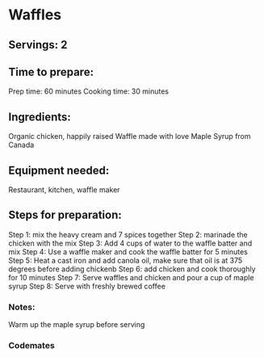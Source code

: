 # Waffles

## Servings: 2

## Time to prepare: 
Prep time: 60 minutes
Cooking time: 30 minutes

## Ingredients:
Organic chicken, happily raised
Waffle made with love
Maple Syrup from Canada

## Equipment needed:
Restaurant, kitchen, waffle maker

## Steps for preparation:
Step 1: mix the heavy cream and 7 spices together
Step 2: marinade the chicken with the mix
Step 3: Add 4 cups of water to the waffle batter and mix
Step 4: Use a waffle maker and cook the waffle batter for 5 minutes
Step 5: Heat a cast iron and add canola oil, make sure that oil is at 375 degrees before adding chickenb
Step 6: add chicken and cook thoroughly for 10 minutes
Step 7: Serve waffles and chicken and pour a cup of maple syrup
Step 8: Serve with freshly brewed coffee 



### Notes:

Warm up the maple syrup before serving


### Codemates #
